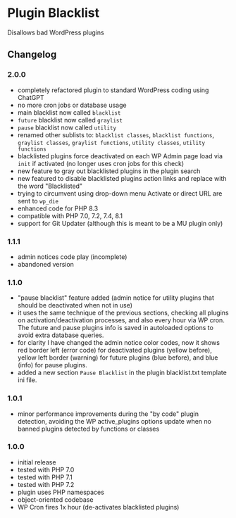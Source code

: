 # Plugin Blacklist

Disallows bad WordPress plugins

## Changelog

### 2.0.0
- completely refactored plugin to standard WordPress coding using ChatGPT
- no more cron jobs or database usage
- main blacklist now called `blacklist`
- `future` blacklist now called `graylist`
- `pause` blacklist now called `utility`
- renamed other sublists to: `blacklist classes`, `blacklist functions`, `graylist classes`, `graylist functions`, `utility classes`, `utility functions`
- blacklisted plugins force deactivated on each WP Admin page load via `init` if activated (no longer uses cron jobs for this check)
- new feature to gray out blacklisted plugins in the plugin search
- new featured to disable blacklisted plugins action links and replace with the word "Blacklisted"
- trying to circumvent using drop-down menu Activate or direct URL are sent to `wp_die`
- enhanced code for PHP 8.3
- compatible with PHP 7.0, 7.2, 7.4, 8.1
- support for Git Updater (although this is meant to be a MU plugin only)

### 1.1.1
- admin notices code play (incomplete)
- abandoned version

### 1.1.0
- "pause blacklist" feature added (admin notice for utility plugins that should be deactivated when not in use)
- it uses the same technique of the previous sections, checking all plugins on activation/deactivation processes, and also every hour via WP cron. The future and pause plugins info is saved in autoloaded options to avoid extra database queries.
- for clarity I have changed the admin notice color codes, now it shows red border left (error code) for deactivated plugins (yellow before), yellow left border (warning) for future plugins (blue before), and blue (info) for pause plugins.
- added a new section `Pause Blacklist` in the plugin blacklist.txt template ini file.

### 1.0.1
- minor performance improvements during the "by code" plugin detection, avoiding the WP active_plugins options update when no banned plugins detected by functions or classes

### 1.0.0
- initial release
- tested with PHP 7.0
- tested with PHP 7.1
- tested with PHP 7.2
- plugin uses PHP namespaces
- object-oriented codebase
- WP Cron fires 1x hour (de-activates blacklisted plugins)
